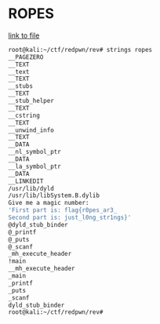 # ROPES

[link to file](https://github.com/kaki-epithesi/0x726576/raw/master/rev_files/redpwnctf2020/ropes)

```bash
root@kali:~/ctf/redpwn/rev# strings ropes
__PAGEZERO
__TEXT
__text
__TEXT
__stubs
__TEXT
__stub_helper
__TEXT
__cstring
__TEXT
__unwind_info
__TEXT
__DATA
__nl_symbol_ptr
__DATA
__la_symbol_ptr
__DATA
__LINKEDIT
/usr/lib/dyld
/usr/lib/libSystem.B.dylib
Give me a magic number:
'First part is: flag{r0pes_ar3_
Second part is: just_l0ng_str1ngs}'
@dyld_stub_binder
@_printf
@_puts
@_scanf
_mh_execute_header
!main
__mh_execute_header
_main
_printf
_puts
_scanf
dyld_stub_binder
root@kali:~/ctf/redpwn/rev#
```
